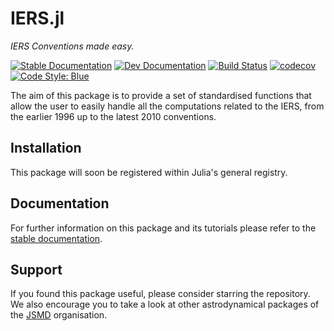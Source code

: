 
# IERS.jl

_IERS Conventions made easy._

[![Stable Documentation](https://img.shields.io/badge/docs-stable-blue.svg)](https://juliaspacemissiondesign.github.io/IERS.jl/stable/) 
[![Dev Documentation](https://img.shields.io/badge/docs-dev-blue.svg)](https://juliaspacemissiondesign.github.io/IERS.jl/dev/) 
[![Build Status](https://github.com/JuliaSpaceMissionDesign/IERS.jl/actions/workflows/ci.yml/badge.svg?branch=main)](https://github.com/JuliaSpaceMissionDesign/IERS.jl/actions/workflows/ci.yml)
[![codecov](https://codecov.io/gh/JuliaSpaceMissionDesign/IERS.jl/branch/main/graph/badge.svg?token=7fj9BjJhKF)](https://codecov.io/gh/JuliaSpaceMissionDesign/IERS.jl)
[![Code Style: Blue](https://img.shields.io/badge/code%20style-blue-4495d1.svg)](https://github.com/invenia/BlueStyle)

The aim of this package is to provide a set of standardised functions that allow the user to easily handle all the computations related to the IERS, from the earlier 1996 up to the latest 2010 conventions.

## Installation 

This package will soon be registered within Julia's general registry.

## Documentation 
For further information on this package and its tutorials please refer to the 
[stable documentation](https://juliaspacemissiondesign.github.io/IERS.jl/stable/).

## Support
If you found this package useful, please consider starring the repository. We also encourage you to take a look at other astrodynamical packages of the [JSMD](https://github.com/JuliaSpaceMissionDesign/) organisation.